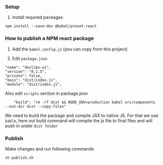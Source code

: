### Setup
1. Install required packages
```shell
npm install --save-dev @babel/preset-react
```

### How to publish a NPM react package

1. Add the ```babel.config.js``` (you can copy from this project)

2. Edit ```package.json```
```shell
"name": "devlibx-ui",
"version": "0.1.5",
"private": false,
"main": "dist/index.js",
"module": "dist/index.js",
```

Also edit ```scripts``` section in package.json 
```shell
    "build": "rm -rf dist && NODE_ENV=production babel src/components --out-dir dist --copy-files"
```    

We need to build the package and compile JSX to native JS. For that we use ```bable```, here out build command will compile the js file to final files and will push in under ```dist folder```


### Publish
Make changes and run following commands
```shell
sh publish.sh
```